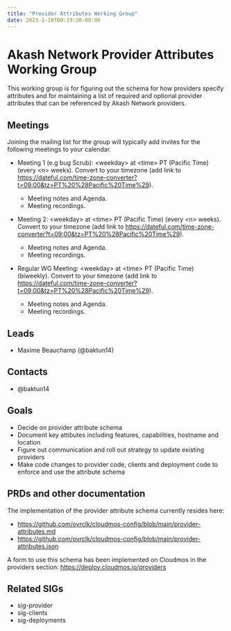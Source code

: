 ```yaml
---
title: "Provider Attributes Working Group"
date: 2023-1-10T00:19:20-08:00
---
```


# Akash Network Provider Attributes Working Group

This working group is for figuring out the schema for how providers specify attributes and for maintaining a list of required and optional provider attributes that can be referenced by Akash Network providers.

## Meetings

Joining the mailing list for the group will typically add invites for the following meetings to your calendar.

- Meeting 1 (e.g bug Scrub): \<weekday\> at \<time\> PT (Pacific Time) (every \<n\> weeks). Convert to your timezone (add link to https://dateful.com/time-zone-converter?t=09:00&tz=PT%20%28Pacific%20Time%29).
  
  - Meeting notes and Agenda.
  - Meeting recordings.

- Meeting 2: \<weekday\> at \<time\> PT (Pacific Time) (every \<n\> weeks). Convert to your timezone (add link to https://dateful.com/time-zone-converter?t=09:00&tz=PT%20%28Pacific%20Time%29).
  
  - Meeting notes and Agenda.
  - Meeting recordings.

- Regular WG Meeting: \<weekday\> at \<time\> PT (Pacific Time) (biweekly). Convert to your timezone (add link to https://dateful.com/time-zone-converter?t=09:00&tz=PT%20%28Pacific%20Time%29).

  - Meeting notes and Agenda.
  - Meeting recordings.

## Leads

  - Maxime Beauchamp (@baktun14)

## Contacts

- @baktun14

## Goals

- Decide on provider attribute schema
- Document key attibutes including features, capabilities, hostname and location
- Figure out communication and roll out strategy to update existing providers
- Make code changes to provider code, clients and deployment code to enforce and use the attribute schema


## PRDs and other documentation
The implementation of the provider attribute schema currently resides here:
- https://github.com/ovrclk/cloudmos-config/blob/main/provider-attributes.md
- https://github.com/ovrclk/cloudmos-config/blob/main/provider-attributes.json

A form to use this schema has been implemented on Cloudmos in the providers section: https://deploy.cloudmos.io/providers


## Related SIGs

- sig-provider
- sig-clients
- sig-deployments
